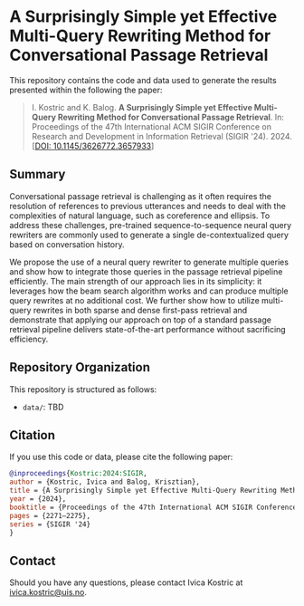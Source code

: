 # A Surprisingly Simple yet Effective Multi-Query Rewriting Method for Conversational Passage Retrieval

This repository contains the code and data used to generate the results presented within the following the paper:

> I. Kostric and K. Balog. **A Surprisingly Simple yet Effective Multi-Query Rewriting Method for Conversational Passage Retrieval**. In: Proceedings of the 47th International ACM SIGIR Conference on Research and Development in Information Retrieval (SIGIR '24). 2024. [[DOI: 10.1145/3626772.3657933](https://doi.org/10.1145/3626772.3657933)]

## Summary

Conversational passage retrieval is challenging as it often requires the resolution of references to previous utterances and needs to deal with the complexities of natural language, such as coreference and ellipsis.  To address these challenges, pre-trained sequence-to-sequence neural query rewriters are commonly used to generate a single de-contextualized query based on conversation history.

We propose the use of a neural query rewriter to generate multiple queries and show how to integrate those queries in the passage retrieval pipeline efficiently.  The main strength of our approach lies in its simplicity: it leverages how the beam search algorithm works and can produce multiple query rewrites at no additional cost.  We further show how to utilize multi-query rewrites in both sparse and dense first-pass retrieval and demonstrate that applying our approach on top of a standard passage retrieval pipeline delivers state-of-the-art performance without sacrificing efficiency.

## Repository Organization

This repository is structured as follows:

  - `data/`: TBD

## Citation

If you use this code or data, please cite the following paper:

```bibtex
@inproceedings{Kostric:2024:SIGIR,
author = {Kostric, Ivica and Balog, Krisztian},
title = {A Surprisingly Simple yet Effective Multi-Query Rewriting Method for Conversational Passage Retrieval},
year = {2024},
booktitle = {Proceedings of the 47th International ACM SIGIR Conference on Research and Development in Information Retrieval},
pages = {2271–2275},
series = {SIGIR '24}
}
```

## Contact

Should you have any questions, please contact Ivica Kostric at <ivica.kostric@uis.no>.
